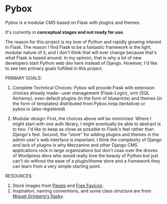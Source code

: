 # Pybox
Pybox is a modular CMS based on Flask with plugins and themes.

It's currently in **conceptual stages and not ready for use**.

The reason for this project is my love of Python and rapidly growing interest in Flask. The reason I find Flask to be a fantastic framework is the light, modular nature of it, and I don't think that will ever change because that's what Flask is based around. In my opinion, that is why a lot of new developers start Python web dev here instead of Django. However, I'd like to see two primary goals fulfilled in this project.

PRIMARY GOALS:

1. Complete Technical Choices: Pybox will provide Flask with extension choices already made--user management (Flask-Login), orm (SQL Alchemy), even default plugins (in the form of blueprints) and themes (in the form of templates) distributed from Pybox.ninja (tentative) or pybox.io (also registered).

2. Modular design: First, the choices above will be minimized. Where I might start with one auth library, I might eventually be able to abstract is to two. I'd like to keep as close as possible to Flask's feel rather than Django's feel. Second, the "store" for adding plugins and themes in the admin user's web interface is important. I think the complexity of Django and lack of plugins is why Mezzanine and other Django CMS applications rock in large organizations but don't coax over the droves of Wordpress devs who would really love the beauty of Python but just can't do without the ease of a plugin/theme store and a framework they can learn from a very simple starting point.

RESOURCES:

1. Stock images from [Pexels](www.pexels.com) and [Free Favicon](www.freefavicon.com).
2. Inspiration, naming conventions, and some class structure are from [Miguel Grinberg's flasky](https://github.com/miguelgrinberg/flasky).
